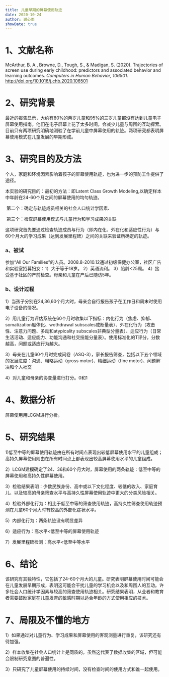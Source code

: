 ```yaml
---
title: 儿童早期的屏幕使用轨迹
date: 2020-10-24
author: 谢心雨
showDate: true
---
```


# 1、文献名称

McArthur, B. A., Browne, D., Tough, S., & Madigan, S. (2020). Trajectories of screen use during early childhood: predictors and associated behavior and learning outcomes. *Computers in Human Behavior, 106501.* http://doi.org/10.1016/j.chb.2020.106501 

# 2、研究背景

​	最近的报告显示，大约有80%的两岁儿童和95%的三岁儿童都没有达到儿童电子屏幕使用指南。他们在电子屏幕上花了太多时间，会减少儿童与周围的互动探索。目前只有两项研究明确地测验了在学前儿童中屏幕使用的轨迹。两项研究都表明屏幕使用模式在儿童发展的早期形成。

# 3、研究目的及方法

个人，家庭和环境因素影响着孩子的屏幕使用轨迹，也为进一步的预防工作提供了途径。

本实验的研究目的：最初的方法：即Latent Class Growth Modeling,以确定样本中年龄在24-60个月之间的屏幕使用的均匀轨迹。

​	第二个：确定与轨迹成员相关的社会人口统计学因素、

​	第三个：检查屏幕使用模式与儿童行为和学习成果的关联

这项研究首先要通过检查轨迹成员与行为（即内在化、外在化和适应性行为）与60个月大的学习成果（达到发展里程碑）之间的关联来验证所确定的轨迹。

### a、被试

参加“All Our Families”的人员。2008.8-2010.12通过初级保健办公室，社区广告和实验室招募妇女：1）大于等于18岁。  2）英语流利。  3）胎龄<25周。 4）接受基于社区的产前检查。母亲和儿童在产后已随访5年。

### b、设计过程

1）当孩子分别在24,36,60个月大时，母亲会自行报告孩子在工作日和周末时使用电子设备的情况。

2）用儿童行为评估系统在60个月时收集以下指标：内化行为（焦虑、抑郁、somatization躯体化、wothdrawal subscales戒断量表）、外在化行为（攻击性、注意力问题、多动和atypicality subscales非典型分量表）、适应行为（日常生活活动、适应能力、功能沟通和社交技能分量表）。使用标准化的T评分，分数越高，问题或适应行为越大。

3）母亲在儿童60个月时完成问卷（ASQ-3），家长报告筛查，包括以下五个领域的发展进度：沟通、粗略运动（gross motor)、精细运动（fine motor)、问题解决和个人社交

4）对儿童和母亲的协变量进行打分。0和1

# 4、数据分析

屏幕使用用LCGM进行分析。

# 5、研究结果

1)低至中等的屏幕使用轨迹由在所有时间点表现出较低屏幕使用水平的儿童组成；高持久屏幕使用则由在所有时间点上都表现出较高屏幕使用水平的儿童组成。

2）LCGM建模确定了24、36和60个月大时，屏幕使用的两条轨迹：低至中等的屏幕使用和高持久性屏幕使用。

3）检验结果表明：少数民族身份、高中或以下文化程度、较低的收入、家庭育儿、以及较高的母亲筛查水平与高持久性屏幕使用轨迹中更大的分类风险相关。

4）检验外部化行为：相比于低至中等的筛查使用轨迹，高持久性筛查使用轨迹预测在儿童60个月大时有较高的外部化症状水平。

5）内部化行为：两条轨迹没有明显差异

6）适应行为：高水平<低至中等的屏幕使用轨迹

7）发展里程碑检测：高水平<低至中等水平

# 6、结论

该研究有其独特性，它包括了24-60个月大的儿童。研究表明屏幕使用时间可能会在儿童发展早期形成，表明这可能会干扰儿童的学习机会以及和周围人的互动。许多社会人口统计学因素与较高的筛查使用轨迹相关。研究结果表明，从业者和教育者需要鼓励家庭在儿童发育的敏感时期以适合年龄的方式使用相应的技术。

# 7、局限及不懂的地方

1）如果通过对儿童行为、学习成果和屏幕使用的客观测量进行重复，该研究还有待加强。

2）样本收集在社会人口统计上是同质的。虽然这代表了数据收集的区域，但可能会限制研究意图的普遍性。

3）只研究了儿童屏幕使用的持续时间，没有检查时间的使用方式和谁一起使用。

